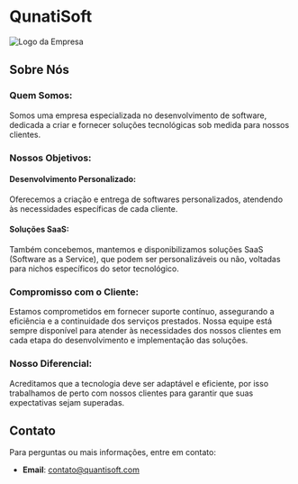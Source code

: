 # QunatiSoft
![Logo da Empresa](link-para-o-logo)

## Sobre Nós

### Quem Somos:

Somos uma empresa especializada no desenvolvimento de software, dedicada a criar e fornecer soluções tecnológicas sob medida para nossos clientes.

### Nossos Objetivos:

#### Desenvolvimento Personalizado:
Oferecemos a criação e entrega de softwares personalizados, atendendo às necessidades específicas de cada cliente.

#### Soluções SaaS:
Também concebemos, mantemos e disponibilizamos soluções SaaS (Software as a Service), que podem ser personalizáveis ou não, voltadas para nichos específicos do setor tecnológico.

### Compromisso com o Cliente:
Estamos comprometidos em fornecer suporte contínuo, assegurando a eficiência e a continuidade dos serviços prestados. Nossa equipe está sempre disponível para atender às necessidades dos nossos clientes em cada etapa do desenvolvimento e implementação das soluções.

### Nosso Diferencial:

Acreditamos que a tecnologia deve ser adaptável e eficiente, por isso trabalhamos de perto com nossos clientes para garantir que suas expectativas sejam superadas.





## Contato

Para perguntas ou mais informações, entre em contato:

- **Email**: contato@quantisoft.com



